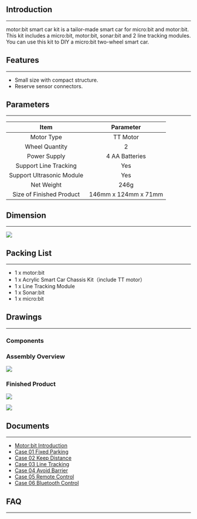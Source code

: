## Introduction    
---
motor:bit smart car kit is a tailor-made smart car for micro:bit and motor:bit. This kit includes a micro:bit, motor:bit, sonar:bit and 2 line tracking modules. You can use this kit to DIY a micro:bit two-wheel smart car.


## Features  
---
- Small size with compact structure.  
- Reserve sensor connectors.  


## Parameters
---
Item |Parameter
:-:|:-:
Motor Type|TT Motor
Wheel Quantity|2 
Power Supply|4 AA Batteries
Support Line Tracking|Yes
Support Ultrasonic Module|Yes
Net Weight|246g
Size of Finished Product|146mm x 124mm x 71mm


## Dimension  
---
![](https://i.imgur.com/vehvUKJ.jpg)


## Packing List  
---
- 1 x motor:bit  
- 1 x Acrylic Smart Car Chassis Kit（include TT motor）  
- 1 x Line Tracking Module  
- 1 x Sonar:bit  
- 1 x micro:bit  


## Drawings  
---
### Components  

### Assembly Overview  
![](https://i.imgur.com/yeShOQZ.jpg)

### Finished Product  
![](https://i.imgur.com/jfltEih.jpg)

![](https://i.imgur.com/AuBmsFz.jpg)


## Documents  
---
- [Motor:bit Introduction](/KidzCanCode-Tutorials-I/docs/motor_bit) 
- [Case 01 Fixed Parking](/KidzCanCode-Tutorials-I/docs/motor_bit_smart_car_case_01) 
- [Case 02 Keep Distance](/motor_bit_smart_car_case_02/) 
- [Case 03 Line Tracking](/motor_bit_smart_car_case_03/) 
- [Case 04 Avoid Barrier](/motor_bit_smart_car_case_04/) 
- [Case 05 Remote Control](/motor_bit_smart_car_case_05/) 
- [Case 06 Bluetooth Control](/motor_bit_smart_car_case_06/) 


## FAQ  
---
